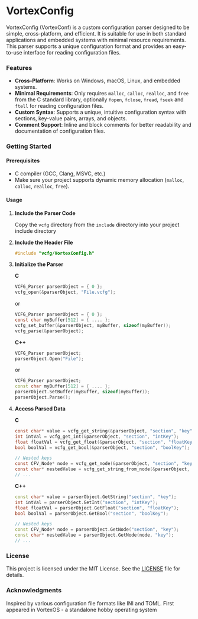 # VortexConfig

VortexConfig (VortexConf) is a custom configuration parser designed to be simple, cross-platform, and efficient.
It is suitable for use in both standard applications and embedded systems with minimal resource requirements.
This parser supports a unique configuration format and provides an easy-to-use interface for reading configuration files.

### Features

- **Cross-Platform**: Works on Windows, macOS, Linux, and embedded systems.
- **Minimal Requirements**: Only requires `malloc`, `calloc`, `realloc`, and `free` from the C standard library, optionally `fopen`, `fclose`, `fread`, `fseek` and `ftell` for reading configuration files.
- **Custom Syntax**: Supports a unique, intuitive configuration syntax with sections, key-value pairs, arrays, and objects.
- **Comment Support**: Inline and block comments for better readability and documentation of configuration files.

### Getting Started

#### Prerequisites

- C compiler (GCC, Clang, MSVC, etc.)
- Make sure your project supports dynamic memory allocation (`malloc`, `calloc`, `realloc`, `free`).

#### Usage

1. **Include the Parser Code**

   Copy the `vcfg` directory from the `include` directory into your project include directory

2. **Include the Header File**

	```c
	#include "vcfg/VortexConfig.h"
	```

3. **Initialize the Parser**

	**C**

	```c
	VCFG_Parser parserObject = { 0 };
	vcfg_open(&parserObject, "File.vcfg");
	```

	or

	```c
	VCFG_Parser parserObject = { 0 };
	const char myBuffer[512] = { .... };
	vcfg_set_buffer(&parserObject, myBuffer, sizeof(myBuffer));
	vcfg_parse(&parserObject);
	```

	**C++**

	```cpp
	VCFG_Parser parserObject;
	parserObject.Open("File");
	```

	or

	```cpp
	VCFG_Parser parserObject;
	const char myBuffer[512] = { .... };
	parserObject.SetBuffer(myBuffer, sizeof(myBuffer));
	parserObject.Parse();
	```

4. **Access Parsed Data**

	**C**	

	```c
	const char* value = vcfg_get_string(&parserObject, "section", "key");
	int intVal = vcfg_get_int(&parserObject, "section", "intKey");
	float floatVal = vcfg_get_float(&parserObject, "section", "floatKey");
	bool boolVal = vcfg_get_bool(&parserObject, "section", "boolKey");

	// Nested keys
	const CFV_Node* node = vcfg_get_node(&parserObject, "section", "key");
	const char* nestedValue = vcfg_get_string_from_node(&parserObject, node, "key");
	// ...
	```

	**C++**

	```cpp
	const char* value = parserObject.GetString("section", "key");
	int intVal = parserObject.GetInt("section", "intKey");
	float floatVal = parserObject.GetFloat("section", "floatKey");
	bool boolVal = parserObject.GetBool("section", "boolKey");

	// Nested keys
	const CFV_Node* node = parserObject.GetNode("section", "key");
	const char* nestedValue = parserObject.GetNode(node, "key");
	// ...
	```

### License
This project is licensed under the MIT License. See the [LICENSE](LICENSE) file for details.

### Acknowledgments
Inspired by various configuration file formats like INI and TOML. First appeared in VortexOS - a standalone hobby operating system